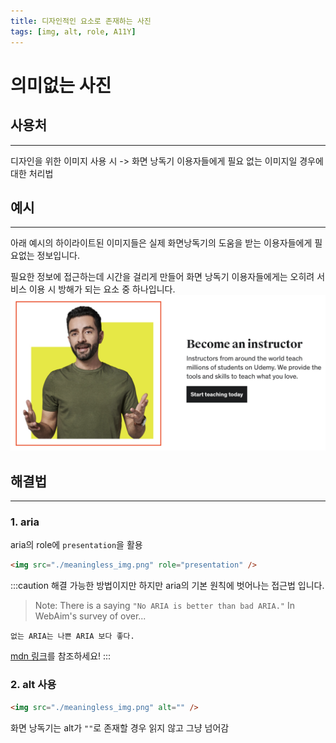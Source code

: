 ```yaml
---
title: 디자인적인 요소로 존재하는 사진
tags: [img, alt, role, A11Y]
---
```


# 의미없는 사진

## 사용처

---

디자인을 위한 이미지 사용 시 -> 화면 낭독기 이용자들에게 필요 없는 이미지일 경우에 대한 처리법

## 예시

---
아래 예시의 하이라이트된 이미지들은 실제 화면낭독기의 도움을 받는 이용자들에게 필요없는 정보입니다. 

필요한 정보에 접근하는데 시간을 걸리게 만들어 화면 낭독기 이용자들에게는 오히려 서비스 이용 시 방해가 되는 요소 중 하나입니다.
![image](./example.png)


## 해결법

---

### 1. aria

aria의 role에 `presentation`을 활용

```html
<img src="./meaningless_img.png" role="presentation" />
```

:::caution 해결 가능한 방법이지만 하지만 aria의 기본 원칙에 벗어나는 접근법 입니다.

> Note: There is a saying `"No ARIA is better than bad ARIA."` In WebAim's survey of over...

`없는 ARIA는 나쁜 ARIA 보다 좋다.`

[mdn 링크](https://developer.mozilla.org/en-US/docs/Web/Accessibility/ARIA)를 참조하세요!
:::

### 2. alt 사용

```html
<img src="./meaningless_img.png" alt="" />
```

화면 낭독기는 alt가 `""`로 존재할 경우 읽지 않고 그냥 넘어감
